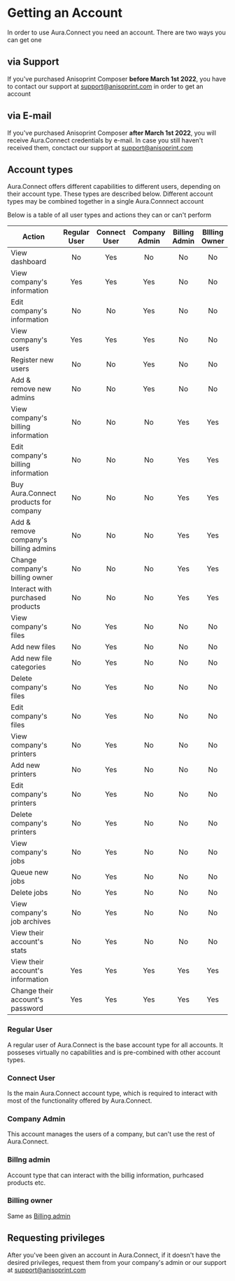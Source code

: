# Getting an Account

In order to use Aura.Connect you need an account. There are two ways you can get one

## via Support

If you've purchased Anisoprint Composer **before March 1st 2022**, you have to contact our support at <support@anisoprint.com> in order to get an account

## via E-mail

If you've purchased Anisoprint Composer **after March 1st 2022**, you will receive Aura.Connect credentials by e-mail. In case you still haven't received them, conctact our support at <support@anisoprint.com>

## Account types

Aura.Connect offers different capabilities to different users, depending on their account type. These types are described below. Different account types may be combined together in a single Aura.Connnect account

Below is a table of all user types and actions they can or can't perform

| Action                                | Regular User | Connect User | Company Admin | Billing Admin | BIlling Owner |
|---------------------------------------|:------------:|:------------:|:-------------:|:-------------:|:-------------:|
| View dashboard                        |      No      |      Yes     |       No      |       No      |       No      |
| View company's information            |      Yes     |      Yes     |       Yes     |       No      |       No      |
| Edit company's information            |      No      |      No      |       Yes     |       No      |       No      |
| View company's users                  |      Yes     |      Yes     |       Yes     |       No      |       No      |
| Register new users                    |      No      |      No      |       Yes     |       No      |       No      |
| Add & remove new admins               |      No      |      No      |       Yes     |       No      |       No      |
| View company's billing information    |      No      |      No      |       No      |       Yes     |       Yes     |
| Edit company's billing information    |      No      |      No      |       No      |       Yes     |       Yes     |
| Buy Aura.Connect products for company |      No      |      No      |       No      |       Yes     |       Yes     |
| Add & remove company's billing admins |      No      |      No      |       No      |       Yes     |       Yes     |
| Change company's billing owner        |      No      |      No      |       No      |       Yes     |       Yes     |
| Interact with purchased products      |      No      |      No      |       No      |       Yes     |       Yes     |
| View company's files                  |      No      |      Yes     |       No      |       No      |       No      |
| Add new files                         |      No      |      Yes     |       No      |       No      |       No      |
| Add new file categories               |      No      |      Yes     |       No      |       No      |       No      |
| Delete company's files                |      No      |      Yes     |       No      |       No      |       No      |
| Edit company's files                  |      No      |      Yes     |       No      |       No      |       No      |
| View company's printers               |      No      |      Yes     |       No      |       No      |       No      |
| Add new printers                      |      No      |      Yes     |       No      |       No      |       No      |
| Edit company's printers               |      No      |      Yes     |       No      |       No      |       No      |
| Delete company's printers             |      No      |      Yes     |       No      |       No      |       No      |
| View company's jobs                   |      No      |      Yes     |       No      |       No      |       No      |
| Queue new jobs                        |      No      |      Yes     |       No      |       No      |       No      |
| Delete jobs                           |      No      |      Yes     |       No      |       No      |       No      |
| View company's job archives           |      No      |      Yes     |       No      |       No      |       No      |
| View their account's stats            |      No      |      Yes     |       No      |       No      |       No      |
| View their account's information      |      Yes     |      Yes     |       Yes     |       Yes     |       Yes     |
| Change their account's password       |      Yes     |      Yes     |       Yes     |       Yes     |       Yes     |

### Regular User

A regular user of Aura.Connect is the base account type for all accounts. It posseses virtually no capabilities and is pre-combined with other account types.

### Connect User

Is the main Aura.Connect account type, which is required to interact with most of the functionality offered by Aura.Connect.

### Company Admin

This account manages the users of a company, but can't use the rest of Aura.Connect.

### Billng admin

Account type that can interact with the billig information, purhcased products etc.

### Billing owner

Same as [Billing admin](#billng-admin)

## Requesting privileges

After you've been given an account in Aura.Connect, if it doesn't have the desired privileges, request them from your company's admin or our support at <support@anisoprint.com>